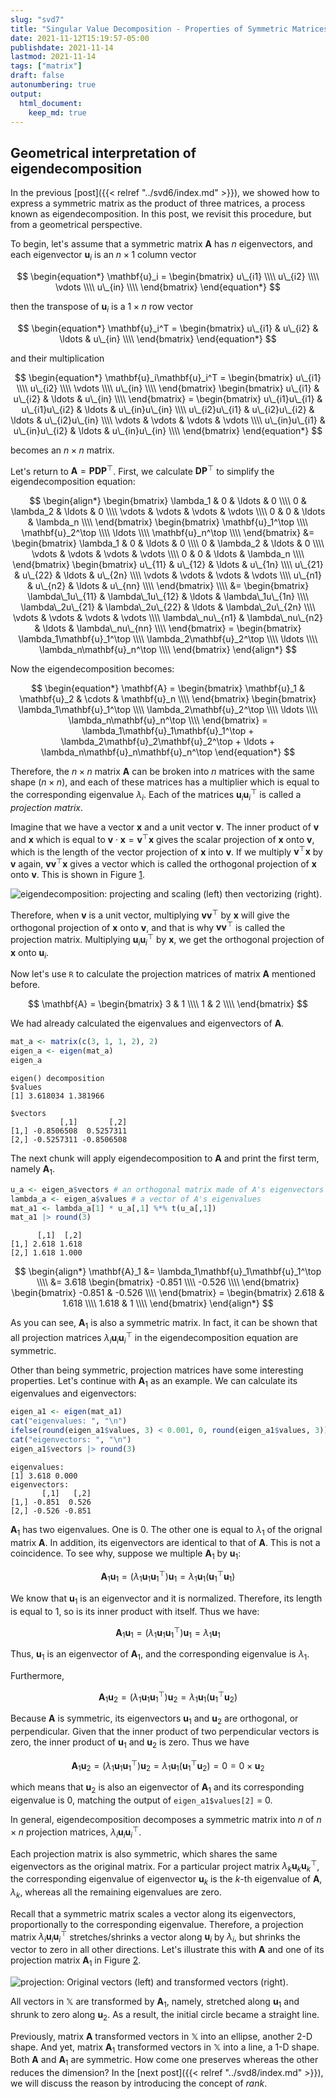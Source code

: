 ```yaml
---
slug: "svd7"
title: "Singular Value Decomposition - Properties of Symmetric Matrices 2"
date: 2021-11-12T15:19:57-05:00 
publishdate: 2021-11-14
lastmod: 2021-11-14
tags: ["matrix"]
draft: false
autonumbering: true
output:
  html_document:
    keep_md: true
---
```







## Geometrical interpretation of eigendecomposition

In the previous [post]({{< relref "../svd6/index.md" >}}),
we showed how to express a symmetric matrix
as the product of three matrices,
a process known as eigendecomposition.
In this post, we revisit this procedure,
but from a geometrical perspective.

To begin, let's assume that a symmetric matrix $\mathbf{A}$ 
has $n$ eigenvectors,
and each eigenvector $\mathbf{u}_i$ is an $n \times 1$ column vector 

$$
\begin{equation*}
  \mathbf{u}_i = 
  \begin{bmatrix}
    u\_{i1} \\\\
    u\_{i2} \\\\
    \vdots \\\\
    u\_{in} \\\\
  \end{bmatrix}
\end{equation*}
$$ 

then the transpose of $\mathbf{u}_i$ is a $1 \times n$ row vector

$$
\begin{equation*}
  \mathbf{u}_i^T = 
  \begin{bmatrix}
    u\_{i1} & u\_{i2} & \ldots & u\_{in} \\\\
  \end{bmatrix}
\end{equation*}
$$ 

and their multiplication

$$
\begin{equation*}
  \mathbf{u}_i\mathbf{u}_i^T = 
  \begin{bmatrix}
    u\_{i1} \\\\
    u\_{i2} \\\\
    \vdots \\\\
    u\_{in} \\\\
  \end{bmatrix}
  \begin{bmatrix}
    u\_{i1} & u\_{i2} & \ldots & u\_{in} \\\\
  \end{bmatrix} = 
  \begin{bmatrix}
    u\_{i1}u\_{i1} & u\_{i1}u\_{i2} & \ldots & u\_{in}u\_{in} \\\\
    u\_{i2}u\_{i1} & u\_{i2}u\_{i2} & \ldots & u\_{i2}u\_{in} \\\\
    \vdots & \vdots & \vdots & \vdots \\\\
    u\_{in}u\_{i1} & u\_{in}u\_{i2} & \ldots & u\_{in}u\_{in} \\\\
  \end{bmatrix}
\end{equation*}
$$ 

becomes an $n \times n$ matrix. 

Let's return to $\mathbf{A} = \mathbf{P}\mathbf{D}\mathbf{P}^\top$. 
First, we calculate $\mathbf{D}\mathbf{P}^\top$ to simplify the eigendecomposition equation:

$$
\begin{align*}
  \begin{bmatrix}
    \lambda_1 & 0 & \ldots & 0 \\\\
    0 & \lambda_2 & \ldots & 0 \\\\
    \vdots & \vdots & \vdots & \vdots \\\\
    0 & 0 & \ldots & \lambda_n \\\\
  \end{bmatrix}
  \begin{bmatrix}
    \mathbf{u}_1^\top \\\\
    \mathbf{u}_2^\top \\\\
    \ldots \\\\
    \mathbf{u}_n^\top \\\\
  \end{bmatrix} &= 
  \begin{bmatrix}
    \lambda_1 & 0 & \ldots & 0 \\\\
    0 & \lambda_2 & \ldots & 0 \\\\
    \vdots & \vdots & \vdots & \vdots \\\\
    0 & 0 & \ldots & \lambda_n \\\\
  \end{bmatrix}
  \begin{bmatrix}
    u\_{11} & u\_{12} & \ldots & u\_{1n} \\\\
    u\_{21} & u\_{22} & \ldots & u\_{2n} \\\\
    \vdots & \vdots & \vdots & \vdots \\\\
    u\_{n1} & u\_{n2} & \ldots & u\_{nn} \\\\
  \end{bmatrix} \\\\
  &= 
  \begin{bmatrix}
    \lambda\_1u\_{11} & \lambda\_1u\_{12} & \ldots & \lambda\_1u\_{1n} \\\\
    \lambda\_2u\_{21} & \lambda\_2u\_{22} & \ldots & \lambda\_2u\_{2n} \\\\
    \vdots & \vdots & \vdots & \vdots \\\\
    \lambda\_nu\_{n1} & \lambda\_nu\_{n2} & \ldots & \lambda\_nu\_{nn} \\\\
  \end{bmatrix} = 
  \begin{bmatrix}
    \lambda_1\mathbf{u}_1^\top \\\\
    \lambda_2\mathbf{u}_2^\top \\\\
    \ldots \\\\
    \lambda_n\mathbf{u}_n^\top \\\\
  \end{bmatrix}
\end{align*}
$$ 

Now the eigendecomposition becomes:

$$
\begin{equation*}
  \mathbf{A} = 
  \begin{bmatrix}
    \mathbf{u}_1 & \mathbf{u}_2 & \cdots & \mathbf{u}_n \\\\
  \end{bmatrix}
  \begin{bmatrix}
    \lambda_1\mathbf{u}_1^\top \\\\
    \lambda_2\mathbf{u}_2^\top \\\\
    \ldots \\\\
    \lambda_n\mathbf{u}_n^\top \\\\
  \end{bmatrix} = 
  \lambda_1\mathbf{u}_1\mathbf{u}_1^\top + \lambda_2\mathbf{u}_2\mathbf{u}_2^\top + \ldots + \lambda_n\mathbf{u}_n\mathbf{u}_n^\top
\end{equation*}
$$ 


Therefore, the $n \times n$ matrix $\mathbf{A}$ can be broken into $n$ matrices 
with the same shape ($n \times n$), 
and each of these matrices has a multiplier 
which is equal to the corresponding eigenvalue $\lambda_i$. 
Each of the matrices $\mathbf{u}_i\mathbf{u}_i^\top$
is called a *projection matrix*.

Imagine that we have a vector $\mathbf{x}$ and a unit vector $\mathbf{v}$. 
The inner product of $\mathbf{v}$ and $\mathbf{x}$ which is equal to 
$\mathbf{v} \cdot \mathbf{x} = \mathbf{v}^\top\mathbf{x}$ gives the scalar projection 
of $\mathbf{x}$ onto $\mathbf{v}$, 
which is the length of the vector projection of $\mathbf{x}$ into $\mathbf{v}$. 
If we multiply $\mathbf{v}^\top\mathbf{x}$ by $\mathbf{v}$ again, 
$\mathbf{v}\mathbf{v}^\top\mathbf{x}$ gives a vector which is called the orthogonal projection of $\mathbf{x}$ onto $\mathbf{v}$.
This is shown in Figure [1](#eigendecomposition-figure).

![eigendecomposition: projecting and scaling (left) then vectorizing (right).](eigendec-1.png "Multiplying a vector with a projection matrix.")


Therefore, when $\mathbf{v}$ is a unit vector, 
multiplying $\mathbf{v}\mathbf{v}^\top$ by $\mathbf{x}$ 
will give the orthogonal projection of $\mathbf{x}$ onto $\mathbf{v}$, 
and that is why $\mathbf{v}\mathbf{v}^\top$ is called the projection matrix. 
Multiplying $\mathbf{u}_i\mathbf{u}_i^\top$ by $\mathbf{x}$, we get the 
orthogonal projection of $\mathbf{x}$ onto $\mathbf{u}_i$. 

Now let's use `R` to calculate the projection matrices of matrix $\mathbf{A}$ 
mentioned before. 

$$
\mathbf{A} = 
\begin{bmatrix}
  3 & 1 \\\\
  1 & 2 \\\\
\end{bmatrix}
$$ 

We had already calculated the eigenvalues and eigenvectors of $\mathbf{A}$. 

```r 
mat_a <- matrix(c(3, 1, 1, 2), 2)
eigen_a <- eigen(mat_a)
eigen_a
```

```
eigen() decomposition
$values
[1] 3.618034 1.381966

$vectors
           [,1]       [,2]
[1,] -0.8506508  0.5257311
[2,] -0.5257311 -0.8506508
```

The next chunk will apply eigendecomposition to $\mathbf{A}$
and print the first term, namely $\mathbf{A}_1$.

```r 
u_a <- eigen_a$vectors # an orthogonal matrix made of A's eigenvectors
lambda_a <- eigen_a$values # a vector of A's eigenvalues
mat_a1 <- lambda_a[1] * u_a[,1] %*% t(u_a[,1])
mat_a1 |> round(3)
```

```
      [,1]  [,2]
[1,] 2.618 1.618
[2,] 1.618 1.000
```

$$
\begin{align*}
  \mathbf{A}_1 &= 
  \lambda_1\mathbf{u}_1\mathbf{u}_1^\top \\\\
  &= 3.618
\begin{bmatrix}
  -0.851 \\\\
  -0.526 \\\\
\end{bmatrix}
\begin{bmatrix}
  -0.851 & -0.526 \\\\
\end{bmatrix} =
\begin{bmatrix}
  2.618 & 1.618 \\\\
  1.618 & 1 \\\\
\end{bmatrix}
\end{align*}
$$ 

As you can see, $\mathbf{A}_1$ is also a symmetric matrix.
In fact, 
it can be shown that 
all projection matrices
$\lambda_i\mathbf{u}_i\mathbf{u}_i^\top$ in the eigendecomposition equation
are symmetric.

Other than being symmetric, projection matrices have some interesting properties.
Let's continue with $\mathbf{A}_1$ as an example.
We can calculate its eigenvalues and eigenvectors:

```r 
eigen_a1 <- eigen(mat_a1)
cat("eigenvalues: ", "\n")
ifelse(round(eigen_a1$values, 3) < 0.001, 0, round(eigen_a1$values, 3))
cat("eigenvectors: ", "\n")
eigen_a1$vectors |> round(3)
```

```
eigenvalues:  
[1] 3.618 0.000
eigenvectors:  
       [,1]   [,2]
[1,] -0.851  0.526
[2,] -0.526 -0.851
```

$\mathbf{A}_1$ has two eigenvalues.
One is 0.
The other one is equal to $\lambda_1$ of the orignal matrix $\mathbf{A}$.
In addition, its eigenvectors are identical to that of $\mathbf{A}$.
This is not a coincidence.
To see why, suppose we multiple $\mathbf{A}_1$ by $\mathbf{u}_1$:

$$
\begin{equation*}
  \mathbf{A}_1\mathbf{u}_1 =
  \left( \lambda_1\mathbf{u}_1\mathbf{u}_1^\top \right)\mathbf{u}_1 =
  \lambda_1\mathbf{u}_1 \left(\mathbf{u}_1^\top\mathbf{u}_1 \right)
\end{equation*}
$$ 

We know that $\mathbf{u}_1$ is an eigenvector and it is normalized.
Therefore, its length is equal to 1,
so is its inner product with itself.
Thus we have:

$$
\begin{equation*}
  \mathbf{A}_1\mathbf{u}_1 =
  \left( \lambda_1\mathbf{u}_1\mathbf{u}_1^\top \right)\mathbf{u}_1 =
  \lambda_1\mathbf{u}_1
\end{equation*}
$$ 

Thus, $\mathbf{u}_1$ is an eigenvector of $\mathbf{A}_1$,
and the corresponding eigenvalue is $\lambda_1$.

Furthermore,

$$
\begin{equation*}
  \mathbf{A}_1\mathbf{u}_2 =
  \left( \lambda_1\mathbf{u}_1\mathbf{u}_1^\top \right)\mathbf{u}_2 =
  \lambda_1\mathbf{u}_1 \left(\mathbf{u}_1^\top\mathbf{u}_2 \right)
\end{equation*}
$$ 

Because $\mathbf{A}$ is symmetric,
its eigenvectors $\mathbf{u}_1$ and $\mathbf{u}_2$ are orthogonal, 
or perpendicular.
Given that the inner product of two perpendicular vectors is zero,
the inner product of $\mathbf{u}_1$ and $\mathbf{u}_2$ is zero.
Thus we have

$$
\begin{equation*}
  \mathbf{A}_1\mathbf{u}_2 =
  \left( \lambda_1\mathbf{u}_1\mathbf{u}_1^\top \right)\mathbf{u}_2 =
  \lambda_1\mathbf{u}_1 \left(\mathbf{u}_1^\top\mathbf{u}_2 \right)
\end{equation*} = 0 = 0 \times \mathbf{u}_2
$$ 

which means that $\mathbf{u}_2$ is also an eigenvector of $\mathbf{A}_1$
and its corresponding eigenvalue is 0,
matching the output of `eigen_a1$values[2]` = 0.


In general,
eigendecomposition decomposes a symmetric matrix
into $n$ of $n \times n$ projection matrices,
$\lambda_i\mathbf{u}_i\mathbf{u}_i^\top$.

Each projection matrix is also symmetric,
which shares the same eigenvectors as the original matrix.
For a particular project matrix $\lambda_k\mathbf{u}_k\mathbf{u}_k^\top$,
the corresponding eigenvalue of eigenvector $\mathbf{u}_k$ 
is the $k$-th eigenvalue of $\mathbf{A}$, $\lambda_k$,
whereas all the remaining eigenvalues are zero.

Recall that a symmetric matrix scales a vector
along its eigenvectors,
proportionally to the corresponding eigenvalue.
Therefore, a projection matrix $\lambda_i\mathbf{u}_i\mathbf{u}_i^\top$
stretches/shrinks a vector along $\mathbf{u}_i$ by $\lambda_i$,
but shrinks the vector to zero in all other directions.
Let's illustrate this with $\mathbf{A}$
and one of its projection matrix $\mathbf{A}_1$ in Figure [2](#projection-figure).

![projection: Original vectors (left) and transformed vectors (right).](projection-matrix-1.png "Original vectors (left) and transformed vectors by a projection matrix (right).")

All vectors in $\mathbb{X}$ are transformed by $\mathbf{A}_1$,
namely, stretched along $\mathbf{u}_1$ and shrunk to zero along $\mathbf{u}_2$.
As a result, the initial circle became a straight line.
<!-- extending from xx to xx. -->

Previously, matrix $\mathbf{A}$ transformed vectors in $\mathbb{X}$
into an ellipse, another 2-D shape.
And yet, matrix $\mathbf{A}_1$ transformed vectors in $\mathbb{X}$
into a line, a 1-D shape.
Both $\mathbf{A}$ and $\mathbf{A}_1$ are symmetric.
How come one preserves whereas the other reduces the dimension?
In the [next post]({{< relref "../svd8/index.md" >}}),
we will discuss the reason by introducing the concept of *rank*.


